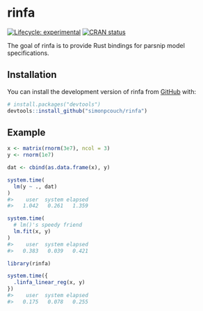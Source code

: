 
<!-- README.md is generated from README.Rmd. Please edit that file -->

# rinfa

<!-- badges: start -->

[![Lifecycle:
experimental](https://img.shields.io/badge/lifecycle-experimental-orange.svg)](https://lifecycle.r-lib.org/articles/stages.html#experimental)
[![CRAN
status](https://www.r-pkg.org/badges/version/rinfa)](https://CRAN.R-project.org/package=rinfa)
<!-- badges: end -->

The goal of rinfa is to provide Rust bindings for parsnip model
specifications.

## Installation

You can install the development version of rinfa from
[GitHub](https://github.com/) with:

``` r
# install.packages("devtools")
devtools::install_github("simonpcouch/rinfa")
```

## Example

``` r
x <- matrix(rnorm(3e7), ncol = 3)
y <- rnorm(1e7)

dat <- cbind(as.data.frame(x), y)

system.time(
  lm(y ~ ., dat)
)
#>    user  system elapsed 
#>   1.042   0.261   1.359

system.time(
  # lm()'s speedy friend
  lm.fit(x, y)
)
#>    user  system elapsed 
#>   0.383   0.039   0.421

library(rinfa)

system.time({
  .linfa_linear_reg(x, y)
})
#>    user  system elapsed 
#>   0.175   0.078   0.255
```

